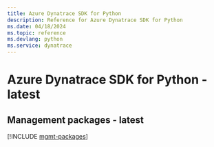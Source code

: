 ```yaml
---
title: Azure Dynatrace SDK for Python
description: Reference for Azure Dynatrace SDK for Python
ms.date: 04/18/2024
ms.topic: reference
ms.devlang: python
ms.service: dynatrace
---
```

# Azure Dynatrace SDK for Python - latest

## Management packages - latest
[!INCLUDE [mgmt-packages](dynatrace-mgmt-index.md)]